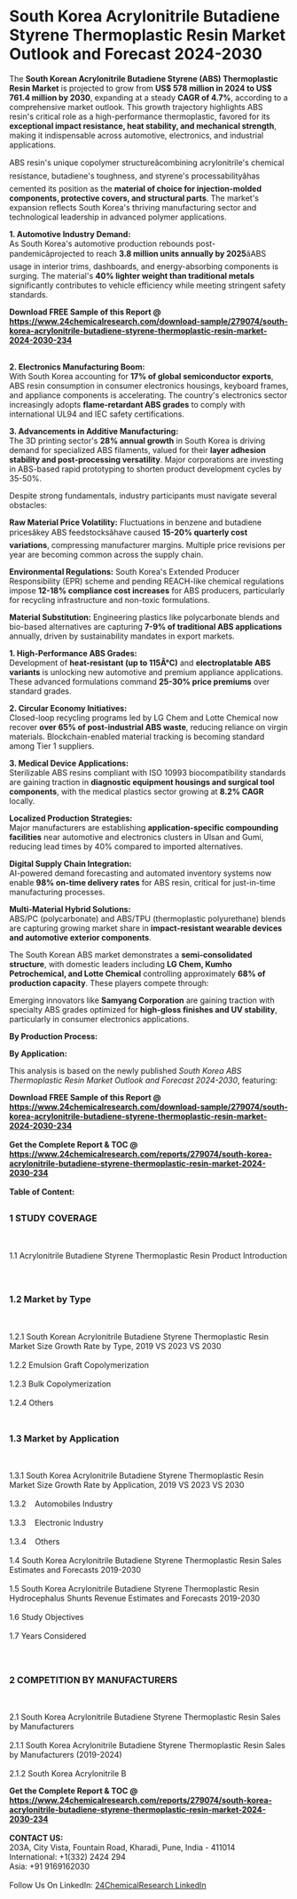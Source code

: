 <h1>South Korea Acrylonitrile Butadiene Styrene Thermoplastic Resin Market Outlook and Forecast 2024-2030</h1><p>The <strong>South Korean Acrylonitrile Butadiene Styrene (ABS) Thermoplastic Resin Market</strong> is projected to grow from <strong>US$ 578 million in 2024 to US$ 761.4 million by 2030</strong>, expanding at a steady <strong>CAGR of 4.7%</strong>, according to a comprehensive market outlook. This growth trajectory highlights ABS resin's critical role as a high-performance thermoplastic, favored for its <strong>exceptional impact resistance, heat stability, and mechanical strength</strong>, making it indispensable across automotive, electronics, and industrial applications.</p><p>ABS resin's unique copolymer structureâcombining acrylonitrile's chemical resistance, butadiene's toughness, and styrene's processabilityâhas cemented its position as the <strong>material of choice for injection-molded components, protective covers, and structural parts</strong>. The market's expansion reflects South Korea's thriving manufacturing sector and technological leadership in advanced polymer applications.</p><p><strong>1. Automotive Industry Demand:</strong><br>
As South Korea's automotive production rebounds post-pandemicâprojected to reach <strong>3.8 million units annually by 2025</strong>âABS usage in interior trims, dashboards, and energy-absorbing components is surging. The material's <strong>40% lighter weight than traditional metals</strong> significantly contributes to vehicle efficiency while meeting stringent safety standards.</p><div><b>Download FREE Sample of this Report @ 
            <a href="https://www.24chemicalresearch.com/download-sample/279074/south-korea-acrylonitrile-butadiene-styrene-thermoplastic-resin-market-2024-2030-234">
            https://www.24chemicalresearch.com/download-sample/279074/south-korea-acrylonitrile-butadiene-styrene-thermoplastic-resin-market-2024-2030-234</a></b></div><br><p><strong>2. Electronics Manufacturing Boom:</strong><br>
With South Korea accounting for <strong>17% of global semiconductor exports</strong>, ABS resin consumption in consumer electronics housings, keyboard frames, and appliance components is accelerating. The country's electronics sector increasingly adopts <strong>flame-retardant ABS grades</strong> to comply with international UL94 and IEC safety certifications.</p><p><strong>3. Advancements in Additive Manufacturing:</strong><br>
The 3D printing sector's <strong>28% annual growth</strong> in South Korea is driving demand for specialized ABS filaments, valued for their <strong>layer adhesion stability and post-processing versatility</strong>. Major corporations are investing in ABS-based rapid prototyping to shorten product development cycles by 35-50%.</p><p>Despite strong fundamentals, industry participants must navigate several obstacles:</p><p><strong>Raw Material Price Volatility:</strong> Fluctuations in benzene and butadiene pricesâkey ABS feedstocksâhave caused <strong>15-20% quarterly cost variations</strong>, compressing manufacturer margins. Multiple price revisions per year are becoming common across the supply chain.</p><p><strong>Environmental Regulations:</strong> South Korea's Extended Producer Responsibility (EPR) scheme and pending REACH-like chemical regulations impose <strong>12-18% compliance cost increases</strong> for ABS producers, particularly for recycling infrastructure and non-toxic formulations.</p><p><strong>Material Substitution:</strong> Engineering plastics like polycarbonate blends and bio-based alternatives are capturing <strong>7-9% of traditional ABS applications</strong> annually, driven by sustainability mandates in export markets.</p><p><strong>1. High-Performance ABS Grades:</strong><br>
Development of <strong>heat-resistant (up to 115Â°C)</strong> and <strong>electroplatable ABS variants</strong> is unlocking new automotive and premium appliance applications. These advanced formulations command <strong>25-30% price premiums</strong> over standard grades.</p><p><strong>2. Circular Economy Initiatives:</strong><br>
Closed-loop recycling programs led by LG Chem and Lotte Chemical now recover <strong>over 65% of post-industrial ABS waste</strong>, reducing reliance on virgin materials. Blockchain-enabled material tracking is becoming standard among Tier 1 suppliers.</p><p><strong>3. Medical Device Applications:</strong><br>
Sterilizable ABS resins compliant with ISO 10993 biocompatibility standards are gaining traction in <strong>diagnostic equipment housings and surgical tool components</strong>, with the medical plastics sector growing at <strong>8.2% CAGR</strong> locally.</p><p><strong>Localized Production Strategies:</strong><br>
	Major manufacturers are establishing <strong>application-specific compounding facilities</strong> near automotive and electronics clusters in Ulsan and Gumi, reducing lead times by 40% compared to imported alternatives.</p><p><strong>Digital Supply Chain Integration:</strong><br>
	AI-powered demand forecasting and automated inventory systems now enable <strong>98% on-time delivery rates</strong> for ABS resin, critical for just-in-time manufacturing processes.</p><p><strong>Multi-Material Hybrid Solutions:</strong><br>
	ABS/PC (polycarbonate) and ABS/TPU (thermoplastic polyurethane) blends are capturing growing market share in <strong>impact-resistant wearable devices and automotive exterior components</strong>.</p><p>The South Korean ABS market demonstrates a <strong>semi-consolidated structure</strong>, with domestic leaders including <strong>LG Chem, Kumho Petrochemical, and Lotte Chemical</strong> controlling approximately <strong>68% of production capacity</strong>. These players compete through:</p><p>Emerging innovators like <strong>Samyang Corporation</strong> are gaining traction with specialty ABS grades optimized for <strong>high-gloss finishes and UV stability</strong>, particularly in consumer electronics applications.</p><p><strong>By Production Process:</strong></p><p><strong>By Application:</strong></p><p>This analysis is based on the newly published <em>South Korea ABS Thermoplastic Resin Market Outlook and Forecast 2024-2030</em>, featuring:</p><div><b>Download FREE Sample of this Report @ 
            <a href="https://www.24chemicalresearch.com/download-sample/279074/south-korea-acrylonitrile-butadiene-styrene-thermoplastic-resin-market-2024-2030-234">
            https://www.24chemicalresearch.com/download-sample/279074/south-korea-acrylonitrile-butadiene-styrene-thermoplastic-resin-market-2024-2030-234</a></b></div><br><div><b>Get the Complete Report & TOC @ 
            <a href="https://www.24chemicalresearch.com/reports/279074/south-korea-acrylonitrile-butadiene-styrene-thermoplastic-resin-market-2024-2030-234">
            https://www.24chemicalresearch.com/reports/279074/south-korea-acrylonitrile-butadiene-styrene-thermoplastic-resin-market-2024-2030-234</a></b></div><br>
            <b>Table of Content:</b><p><h2><span style="font-size:16px"><strong>1 STUDY COVERAGE</strong></span></h2><br />
<p>1.1 Acrylonitrile Butadiene Styrene Thermoplastic Resin Product Introduction</p><br />
<h2><span style="font-size:16px"><strong>1.2 Market by Type</strong></span></h2><br />
<p>1.2.1 South Korean Acrylonitrile Butadiene Styrene Thermoplastic Resin Market Size Growth Rate by Type, 2019 VS 2023 VS 2030<br /><br />
1.2.2 Emulsion Graft Copolymerization&nbsp;&nbsp; &nbsp;<br /><br />
1.2.3 Bulk Copolymerization<br /><br />
1.2.4 Others<br /><br />
<h2><span style="font-size:16px"><strong>1.3 Market by Application</strong></span></h2><br />
<p>1.3.1 South Korea Acrylonitrile Butadiene Styrene Thermoplastic Resin Market Size Growth Rate by Application, 2019 VS 2023 VS 2030<br /><br />
1.3.2&nbsp;&nbsp; &nbsp;Automobiles Industry<br /><br />
1.3.3&nbsp;&nbsp; &nbsp;Electronic Industry<br /><br />
1.3.4&nbsp;&nbsp; &nbsp;Others<br /><br />
1.4 South Korea Acrylonitrile Butadiene Styrene Thermoplastic Resin Sales Estimates and Forecasts 2019-2030<br /><br />
1.5 South Korea Acrylonitrile Butadiene Styrene Thermoplastic Resin Hydrocephalus Shunts Revenue Estimates and Forecasts 2019-2030<br /><br />
1.6 Study Objectives<br /><br />
1.7 Years Considered</p><br />
<h2><span style="font-size:16px"><strong>2 COMPETITION BY MANUFACTURERS</strong></span></h2><br />
<p>2.1 South Korea Acrylonitrile Butadiene Styrene Thermoplastic Resin Sales by Manufacturers<br /><br />
2.1.1 South Korea Acrylonitrile Butadiene Styrene Thermoplastic Resin Sales by Manufacturers (2019-2024)<br /><br />
2.1.2 South Korea Acrylonitrile B</p><div><b>Get the Complete Report & TOC @ 
            <a href="https://www.24chemicalresearch.com/reports/279074/south-korea-acrylonitrile-butadiene-styrene-thermoplastic-resin-market-2024-2030-234">
            https://www.24chemicalresearch.com/reports/279074/south-korea-acrylonitrile-butadiene-styrene-thermoplastic-resin-market-2024-2030-234</a></b></div><br><b>CONTACT US:</b><br>
            203A, City Vista, Fountain Road, Kharadi, Pune, India - 411014<br>
            International: +1(332) 2424 294<br>
            Asia: +91 9169162030 <br><br>
            Follow Us On LinkedIn: <a href="https://www.linkedin.com/company/24chemicalresearch/">24ChemicalResearch LinkedIn</a>